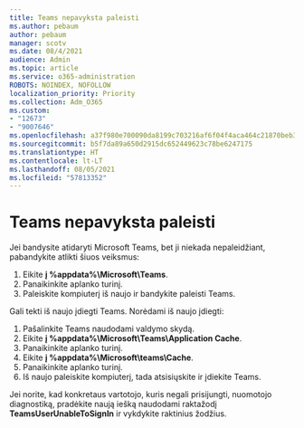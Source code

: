 ```yaml
---
title: Teams nepavyksta paleisti
ms.author: pebaum
author: pebaum
manager: scotv
ms.date: 08/4/2021
audience: Admin
ms.topic: article
ms.service: o365-administration
ROBOTS: NOINDEX, NOFOLLOW
localization_priority: Priority
ms.collection: Adm_O365
ms.custom:
- "12673"
- "9007646"
ms.openlocfilehash: a37f980e700090da8199c703216af6f04f4aca464c21870beb3e907dd7b2d491
ms.sourcegitcommit: b5f7da89a650d2915dc652449623c78be6247175
ms.translationtype: HT
ms.contentlocale: lt-LT
ms.lasthandoff: 08/05/2021
ms.locfileid: "57813352"
---
```

# <a name="teams-doesnt-launch"></a>Teams nepavyksta paleisti

Jei bandysite atidaryti Microsoft Teams, bet ji niekada nepaleidžiant, pabandykite atlikti šiuos veiksmus:

1. Eikite **į %appdata%\Microsoft\Teams**.
1. Panaikinkite aplanko turinį.
1. Paleiskite kompiuterį iš naujo ir bandykite paleisti Teams.

Gali tekti iš naujo įdiegti Teams. Norėdami iš naujo įdiegti:

1. Pašalinkite Teams naudodami valdymo skydą.
1. Eikite **į %appdata%\Microsoft\Teams\Application Cache**.
1. Panaikinkite aplanko turinį.
1. Eikite **į %appdata%\Microsoft\teams\Cache**.
1. Panaikinkite aplanko turinį.
1. Iš naujo paleiskite kompiuterį, tada atsisiųskite ir įdiekite Teams.

Jei norite, kad konkretaus vartotojo, kuris negali prisijungti, nuomotojo diagnostiką, pradėkite naują iešką naudodami raktažodį **TeamsUserUnableToSignIn** ir vykdykite raktinius žodžius.